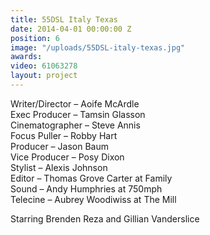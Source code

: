 ```yaml
---
title: 55DSL Italy Texas
date: 2014-04-01 00:00:00 Z
position: 6
image: "/uploads/55DSL-italy-texas.jpg"
awards: 
video: 61063278
layout: project
---
```


Writer/Director – Aoife McArdle  
Exec Producer – Tamsin Glasson  
Cinematographer – Steve Annis  
Focus Puller – Robby Hart  
Producer – Jason Baum  
Vice Producer – Posy Dixon  
Stylist – Alexis Johnson  
Editor – Thomas Grove Carter at Family  
Sound – Andy Humphries at 750mph  
Telecine – Aubrey Woodiwiss at The Mill

Starring Brenden Reza and Gillian Vanderslice